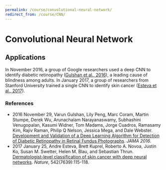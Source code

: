 ```yaml
---
permalink: /course/convolutional-neural-network/
redirect_from: /course/CNN/
---
```

# Convolutional Neural Network

## Applications

In November 2016, a group of Google researchers used a deep CNN to identify diabetic retinopathy ([Gulshan et al., 2016](https://research.google.com/pubs/pub45732.html)), a leading cause of blindness among adults. In January 2017, a group of researchers from Stanford University trained a single CNN to identify skin cancer ([Esteva et al., 2017](http://www.nature.com/nature/journal/v542/n7639/full/nature21056.html)).

### References

* 2016 November 29, Varun Gulshan, Lily Peng, Marc Coram, Martin Stumpe, Derek Wu, Arunachalam Narayanaswamy, Subhashini Venugopalan, Kasumi Widner, Tom Madams, Jorge Cuadros, Ramasamy Kim, Rajiv Raman, Philip Q Nelson, Jessica Mega, and Dale Webster. [Development and Validation of a Deep Learning Algorithm for Detection of Diabetic Retinopathy in Retinal Fundus Photographs](https://research.google.com/pubs/pub45732.html). *JAMA 2016*.
* 2017 January 25, Andre Esteva, Brett Kuprel, Roberto A. Novoa, Justin Ko, Susan M. Swetter, Helen M. Blau, and Sebastian Thrun. [Dermatologist-level classification of skin cancer with deep neural networks](http://www.nature.com/nature/journal/v542/n7639/full/nature21056.html). *Nature*, 542(7639):115-118.

